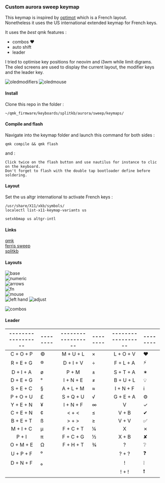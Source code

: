 ### Custom aurora sweep keymap

This keymap is inspired by [optimot](https://optimot.fr) which is a French layout.\
Nonetheless it uses the US international extended keymap for French keys.

It uses the _best_ qmk features :

- combos ♥
- auto shift
- leader

I tried to optimise key positions for neovim and i3wm while limit digrams.\
The oled screens are used to display the current layout, the modifier keys and the leader key.

![oledmodifiers](https://i.imgur.com/on95jx0.png)
![oledmouse](https://i.imgur.com/PwkR6P2.png)

#### Install

Clone this repo in the folder :

    ~/qmk_firmware/keyboards/splitkb/aurora/sweep/keymaps/

#### Compile and flash

Navigate into the keymap folder and launch this command for both sides :

    qmk compile && qmk flash

and :

    Click twice on the flash button and use nautilus for instance to clic on the keyboard.
    Don't forget to flash with the double tap bootloader define before soldering.

#### Layout

Set the us altgr international to activate French keys :

    /usr/share/X11/xkb/symbols/
    localectl list-x11-keymap-variants us

    setxkbmap us altgr-intl

#### Links

[qmk](https://docs.qmk.fm/#/)\
[ferris sweep](https://github.com/davidphilipbarr/Sweep)\
[splitkb](https://splitkb.com)

#### Layouts

![base](./images/base.png)\
![numeric](./images/numeric.png)\
![arrows](./images/arrows.png)\
![fn](./images/fn.png)\
![mouse](./images/mouse.png)\
![left hand](./images/left_hand.png)
![adjust](./images/adjust.png)

![combos](./images/combos.png)

#### Leader

| ------------------ | -------- | ------------------ | -------- | ------------------ | -------- |
| :----------------: | :------- | :----------------: | :------- | :----------------: | :------- |
|     C + O + P      | ©        |     M + U + L      | ×        |     L + O + V      | ♥        |
|     R + E + G      | ®        |     D + I + V      | ÷        |     F + L + A      | ⚡       |
|     D + I + A      | ø        |       P + M        | ±        |     S + T + A      | ✶        |
|     D + E + G      | °        |     I + N + E      | ≠        |     B + U + L      | 💡       |
|     S + E + C      | §        |     A + L + M      | ≈        |     I + N + F      | ℹ️        |
|     P + O + U      | £        |     S + Q + U      | √        |     G + E + A      | ⚙️        |
|     Y + E + N      | ¥        |     I + N + F      | ∞        |         V          | ✓        |
|     C + E + N      | ¢        |       < + <        | ≤        |       V + B        | ✔        |
|     B + E + T      | ß        |       > + >        | ≥        |       V + V        | ✅       |
|     M + I + C      | µ        |     F + C + T      | ¼        |         X          | ✗        |
|       P + I        | π        |     F + C + G      | ½        |       X + B        | ✘        |
|     O + M + E      | Ω        |     F + H + T      | ¾        |         ?          | ❔       |
|     U + P + F      | ⁰        |                    |          |       ? + ?        | ❓       |
|     D + N + F      | ₀        |                    |          |         !          | ❕       |
|                    |          |                    |          |       ! + !        | ❗       |
